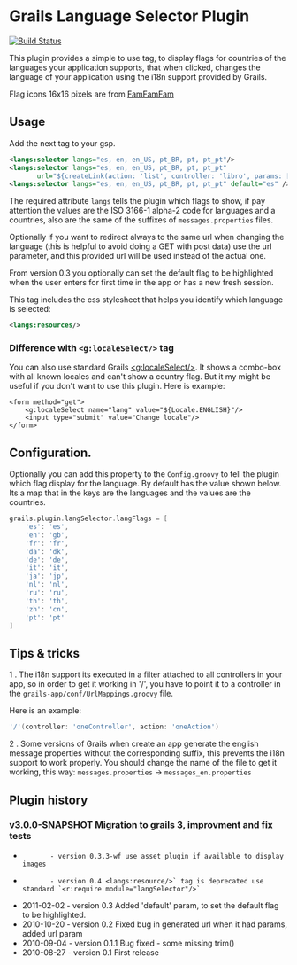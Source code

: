 # Grails Language Selector Plugin

[![Build Status](https://travis-ci.org/stokito/langSelector.png?branch=master)](https://travis-ci.org/stokito/langSelector)

This plugin provides a simple to use tag, to display flags for countries of the languages your application supports, that when clicked, changes the language of your application using the i18n support provided by Grails.

Flag icons 16x16 pixels are from [FamFamFam](http://www.famfamfam.com/lab/icons/flags/)

## Usage
Add the next tag to your gsp.

```xml
<langs:selector langs="es, en, en_US, pt_BR, pt, pt_pt"/>
<langs:selector langs="es, en, en_US, pt_BR, pt, pt_pt"
       url="${createLink(action: 'list', controller: 'libro', params: [paramun: 123])}"/>
<langs:selector langs="es, en, en_US, pt_BR, pt, pt_pt" default="es" />
```

The required attribute `langs` tells the plugin which flags to show, if pay attention the values are the ISO 3166-1 alpha-2 code for languages and a countries, also are the same of the suffixes of `messages.properties` files.

Optionally if you want to redirect always to the same url when changing the language (this is helpful to avoid doing a GET with post data) use the url parameter, and this provided url will be used instead of the actual one.

From version 0.3 you optionally can set the default flag to be highlighted when the user enters for first time in the app or has a new fresh session.

This tag includes the css stylesheet that helps you identify which language is selected:
```xml
<langs:resources/>
```



### Difference with `<g:localeSelect/>` tag
You can also use standard Grails [<g:localeSelect/>](http://grails.org/doc/latest/ref/Tags/localeSelect.html).
It shows a combo-box with all known locales and can't show a country flag.
But it my might be useful if you don't want to use this plugin. Here is example:
```gsp
<form method="get">
    <g:localeSelect name="lang" value="${Locale.ENGLISH}"/>
    <input type="submit" value="Change locale"/>
</form>
```

## Configuration.
Optionally you can add this property to the `Config.groovy` to tell the plugin which flag display for the language. By default has the value shown below. Its a map that in the keys are the languages and the values are the countries.
```groovy
grails.plugin.langSelector.langFlags = [
	'es': 'es',
	'en': 'gb',
	'fr': 'fr',
	'da': 'dk',
	'de': 'de',
	'it': 'it',
	'ja': 'jp',
	'nl': 'nl',
	'ru': 'ru',
	'th': 'th',
	'zh': 'cn',
	'pt': 'pt'
]
```

## Tips & tricks
1 . The i18n support its executed in a filter attached to all controllers in your app, so in order to get it working in '/', you have to point it to a controller in the `grails-app/conf/UrlMappings.groovy` file.

Here is an example:
```groovy
'/'(controller: 'oneController', action: 'oneAction')
```

2 . Some versions of Grails when create an app generate the english message properties without the corresponding suffix, this prevents the i18n support to work properly.
You should change the name of the file to get it working, this way: `messages.properties` -> `messages_en.properties`

## Plugin history

### v3.0.0-SNAPSHOT Migration to grails 3, improvment and fix tests




*            - version 0.3.3-wf use asset plugin if available to display images   
*            - version 0.4 <langs:resource/>` tag is deprecated use standard `<r:require module="langSelector"/>` 
* 2011-02-02 - version 0.3 Added 'default' param, to set the default flag to be highlighted.
* 2010-10-20 - version 0.2 Fixed bug in generated url when it had params, added url param
* 2010-09-04 - version 0.1.1 Bug fixed - some missing trim()
* 2010-08-27 - version 0.1 First release
